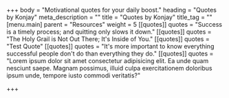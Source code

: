+++
body = "Motivational quotes for your daily boost."
heading = "Quotes by Konjay"
meta_description = ""
title = "Quotes by Konjay"
title_tag = ""
[menu.main]
parent = "Resources"
weight = 5
[[quotes]]
quotes = "Success is a timely process; and quitting only slows it down."
[[quotes]]
quotes = "The Holy Grail is Not Out There; It's Inside of You."
[[quotes]]
quotes = "Test Quote"
[[quotes]]
quotes = "It's more important to know everything successful people don't do than everything they do."
[[quotes]]
quotes = "Lorem ipsum dolor sit amet consectetur adipisicing elit. Ea unde quam nesciunt saepe. Magnam possimus, illuid culpa exercitationem doloribus ipsum unde, tempore iusto commodi veritatis?"

+++
